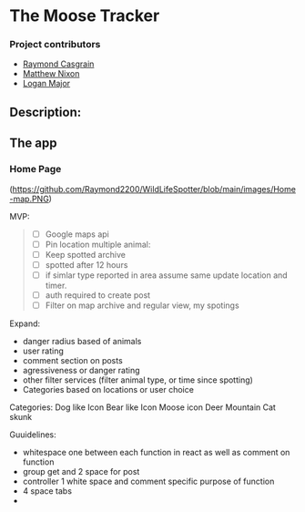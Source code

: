 # The Moose Tracker
### Project contributors
* [Raymond Casgrain](https://github.com/Raymond2200)
* [Matthew Nixon](https://github.com/mdpnixon)
* [Logan Major](https://github.com/logan858)

## Description:



## The app
### Home Page
(https://github.com/Raymond2200/WildLifeSpotter/blob/main/images/Home-map.PNG)


MVP:
> * [ ] Google maps api
> * [ ] Pin location multiple animal:
> * [ ] Keep spotted archive 
> * [ ] spotted after 12 hours
> * [ ] if simlar type reported in area assume same update location and timer.
> * [ ] auth required to create post
> * [ ] Filter on map archive and regular view, my spotings



Expand:
* danger radius based of animals
* user rating
* comment section on posts
* agressiveness or danger rating
* other filter services (filter animal type, or time since spotting)
* Categories based on locations or user choice



Categories:
Dog like Icon
Bear like Icon
Moose icon
Deer
Mountain Cat
skunk

Guuidelines:
* whitespace one between each function in react as well as comment on function
* group get and 2 space for post 
* controller 1 white space and comment specific purpose of function
* 4 space tabs 
* 
